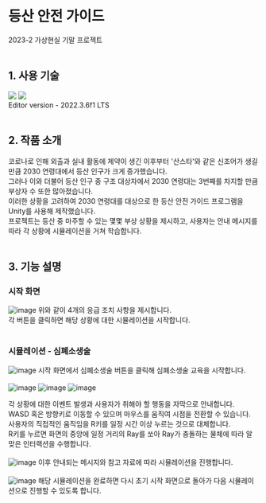# 등산 안전 가이드
2023-2 가상현실 기말 프로젝트
<br>
<br>
## 1. 사용 기술
<img src="https://img.shields.io/badge/unity-%23000000.svg?style=for-the-badge&logo=unity&logoColor=white"/> <img src="https://img.shields.io/badge/c%23-%23239120.svg?style=for-the-badge&logo=c-sharp&logoColor=white"/>
<br>Editor version - 2022.3.6f1 LTS
<br>
<br>
## 2. 작품 소개
코로나로 인해 외출과 실내 활동에 제약이 생긴 이후부터 '산스타'와 같은 신조어가 생길 만큼 2030 연령대에서 등산 인구가 크게 증가했습니다. <br>
그러나 이와 더불어 등산 인구 중 구조 대상자에서 2030 연령대는 3번째를 차지할 만큼 부상자 수 또한 많아졌습니다.<br>
이러한 상황을 고려하여 2030 연령대를 대상으로 한 등산 안전 가이드 프로그램을 Unity를 사용해 제작했습니다.<br>
프로젝트는 등산 중 마주할 수 있는 몇몇 부상 상황을 제시하고, 사용자는 안내 메시지를 따라 각 상황에 시뮬레이션을 거쳐 학습합니다.
<br>
<br>
## 3. 기능 설명
### 시작 화면
![image](https://github.com/user-attachments/assets/4ba3fd16-1800-4765-8e29-c5c631cafb56)
위와 같이 4개의 응급 조치 사항을 제시합니다.<br>
각 버튼을 클릭하면 해당 상황에 대한 시뮬레이션을 시작합니다.<br>
<br>
### 시뮬레이션 - 심폐소생술
![image](https://github.com/user-attachments/assets/2bec03c3-0bdc-44ba-93b6-700d5c55a311)
시작 화면에서 심폐소생술 버튼을 클릭해 심폐소생술 교육을 시작합니다.<br>
<br>
![image](https://github.com/user-attachments/assets/ff3c2ae7-3d54-4bcd-a7b1-9cd42e1b90d3)
![image](https://github.com/user-attachments/assets/c6868669-b3fe-48d1-bed7-4e457da15128)
![image](https://github.com/user-attachments/assets/96f5060d-601e-432a-a6a2-768324b074ce)

각 상황에 대한 이벤트 발생과 사용자가 취해야 할 행동을 자막으로 안내합니다.<br>
WASD 혹은 방향키로 이동할 수 있으며 마우스를 움직여 시점을 전환할 수 있습니다.<br>
사용자의 직접적인 움직임을 R키를 일정 시간 이상 누르는 것으로 대체합니다.<br>
R키를 누르면 화면의 중앙에 일정 거리의 Ray를 쏘아 Ray가 충돌하는 물체에 따라 알맞은 인터랙션을 수행합니다.<br>
<br>
![image](https://github.com/user-attachments/assets/b4781717-4662-444b-a9d8-1a0143761f78)
이후 안내되는 메시지와 참고 자료에 따라 시뮬레이션을 진행합니다.<br>
<br>
![image](https://github.com/user-attachments/assets/58eae8c8-8915-44d5-94d5-29edce45d0ca)
해당 시뮬레이션을 완료하면 다시 초기 시작 화면으로 돌아가 다음 시뮬레이션으로 진행할 수 있도록 합니다.
